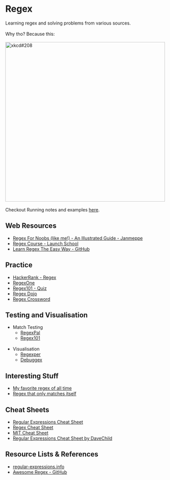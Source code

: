 # Regex
Learning regex and solving problems from various sources.<br><br> 
Why tho? Because this: <br><br> 
<img src="https://imgs.xkcd.com/comics/regular_expressions.png" alt="xkcd#208" title="xkcd comic#208" width="500"/>
<br> <br> 
Checkout Running notes and examples [here](https://github.com/abhishekarya1/regex/blob/master/NOTES.md).

## Web Resources
- [Regex For Noobs (like me!) - An Illustrated Guide - Janmeppe](https://www.janmeppe.com/blog/regex-for-noobs/)
- [Regex Course - Launch School](https://launchschool.com/books/regex/read/introduction)
- [Learn Regex The Easy Way - GitHub](https://github.com/ziishaned/learn-regex/blob/master/README.md)

## Practice
- [HackerRank - Regex](https://www.hackerrank.com/domains/regex)
- [RegexOne](https://regexone.com/)
- [Regex101 - Quiz](https://regex101.com/quiz)
- [Regex Dojo](https://www.shortcutfoo.com/app/dojos/regex)
- [Regex Crossword](https://regexcrossword.com/)

## Testing and Visualisation
- Match Testing
  - [RegexPal](https://www.regexpal.com/)
  - [Regex101](https://regex101.com/)
  <br>
- Visualisation
  - [Regexper](https://regexper.com/)
  - [Debuggex](https://www.debuggex.com/)

## Interesting Stuff
- [My favorite regex of all time](https://catonmat.net/my-favorite-regex)
- [Regex that only matches itself](https://codegolf.stackexchange.com/questions/28821/regex-that-only-matches-itself/31863#31863)

## Cheat Sheets
- [Regular Expressions Cheat Sheet](https://www.cheatography.com/davechild/cheat-sheets/regular-expressions/)
- [Regex Cheat Sheet](http://www.rexegg.com/regex-quickstart.html)
- [MIT Cheat Sheet](http://web.mit.edu/hackl/www/lab/turkshop/slides/regex-cheatsheet.pdf)
- [Regular Expressions Cheat Sheet by DaveChild](https://cheatography.com/davechild/cheat-sheets/regular-expressions/)

## Resource Lists & References
- [regular-expressions.info](https://www.regular-expressions.info/)
- [Awesome Regex - GitHub](https://github.com/aloisdg/awesome-regex)
